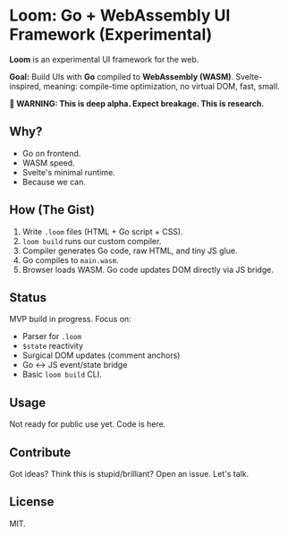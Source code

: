 # Loom: Go + WebAssembly UI Framework (Experimental)

**Loom** is an experimental UI framework for the web.

**Goal:** Build UIs with **Go** compiled to **WebAssembly (WASM)**. Svelte-inspired, meaning: compile-time optimization, no virtual DOM, fast, small.

**🚨 WARNING: This is deep alpha. Expect breakage. This is research.**

## Why?

*   Go on frontend.
*   WASM speed.
*   Svelte's minimal runtime.
*   Because we can.

## How (The Gist)

1.  Write `.loom` files (HTML + Go script + CSS).
2.  `loom build` runs our custom compiler.
3.  Compiler generates Go code, raw HTML, and tiny JS glue.
4.  Go compiles to `main.wasm`.
5.  Browser loads WASM. Go code updates DOM directly via JS bridge.

## Status

MVP build in progress. Focus on:
*   Parser for `.loom`
*   `$state` reactivity
*   Surgical DOM updates (comment anchors)
*   Go ↔ JS event/state bridge
*   Basic `loom build` CLI.

## Usage

Not ready for public use yet. Code is here.

## Contribute

Got ideas? Think this is stupid/brilliant? Open an issue. Let's talk.

## License

MIT.
